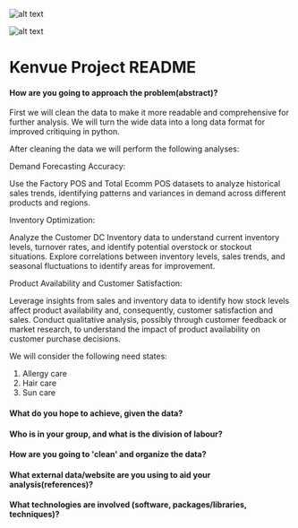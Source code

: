![alt text](https://upload.wikimedia.org/wikipedia/commons/thumb/e/e1/Kenvue_logo.svg/1200px-Kenvue_logo.svg.png)

![alt text](https://sp-ao.shortpixel.ai/client/to_webp,q_glossy,ret_img,w_1227,h_908/https://mcdonaldinstitute.ca/app-opportunities/wp-content/uploads/2023/10/university-of-toronto-logo.b3094c63ccd05a03276c.png)


# Kenvue Project README

#### How are you going to approach the problem(abstract)? 

First we will clean the data to make it more readable and comprehensive for further analysis. We will turn the wide data into a long data format for improved critiquing in python.

After cleaning the data we will perform the following analyses: 

Demand Forecasting Accuracy:

Use the Factory POS and Total Ecomm POS datasets to analyze historical sales trends, identifying patterns and variances in demand across different products and regions.

Inventory Optimization:

Analyze the Customer DC Inventory data to understand current inventory levels, turnover rates, and identify potential overstock or stockout situations.
Explore correlations between inventory levels, sales trends, and seasonal fluctuations to identify areas for improvement.

Product Availability and Customer Satisfaction:

Leverage insights from sales and inventory data to identify how stock levels affect product availability and, consequently, customer satisfaction and sales.
Conduct qualitative analysis, possibly through customer feedback or market research, to understand the impact of product availability on customer purchase decisions.

We will consider the following need states:
1. Allergy care
2. Hair care
3. Sun care

#### What do you hope to achieve, given the data?

#### Who is in your group, and what is the division of labour?

#### How are you going to 'clean' and organize the data?

#### What external data/website are you using to aid your analysis(references)? 

#### What technologies are involved (software, packages/libraries, techniques)?
